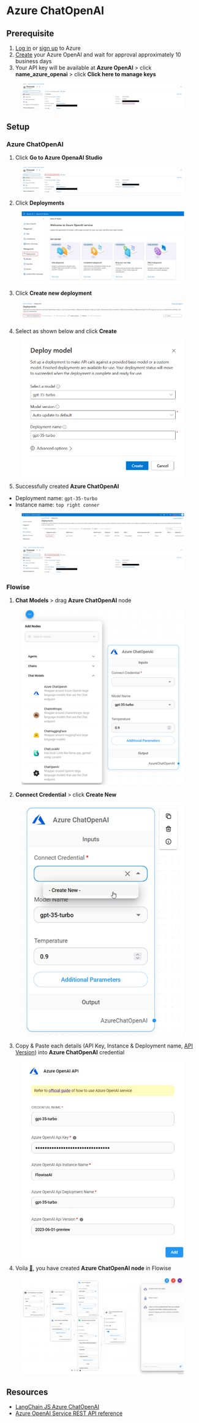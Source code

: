 # Azure ChatOpenAI

## Prerequisite

1. [Log in](https://portal.azure.com/) or [sign up](https://azure.microsoft.com/en-us/free/) to Azure
2. [Create](https://portal.azure.com/#create/Microsoft.CognitiveServicesOpenAI) your Azure OpenAI and wait for approval approximately 10 business days
3. Your API key will be available at **Azure OpenAI** > click **name\_azure\_openai** > click **Click here to manage keys**

<figure><img src="../../../.gitbook/assets/azure/azure-general/1.png" alt=""><figcaption></figcaption></figure>

## Setup

### Azure ChatOpenAI

1. Click **Go to Azure OpenaAI Studio**

<figure><img src="../../../.gitbook/assets/azure/azure-general/2.png" alt=""><figcaption></figcaption></figure>

2. Click **Deployments**

<figure><img src="../../../.gitbook/assets/azure/azure-general/3.png" alt=""><figcaption></figcaption></figure>

3. Click **Create new deployment**

<figure><img src="../../../.gitbook/assets/azure/azure-general/4.png" alt=""><figcaption></figcaption></figure>

4. Select as shown below and click **Create**

<figure><img src="../../../.gitbook/assets/azure/azure-chatopenai/1.png" alt="" width="558"><figcaption></figcaption></figure>

5. Successfully created **Azure ChatOpenAI**

* Deployment name: `gpt-35-turbo`
* Instance name: `top right conner`

<figure><img src="../../../.gitbook/assets/azure/azure-chatopenai/2.png" alt=""><figcaption></figcaption></figure>

<figure><img src="../../../.gitbook/assets/azure/azure-general/2.png" alt=""><figcaption></figcaption></figure>

### Flowise

1. **Chat Models** > drag **Azure ChatOpenAI** node

<figure><img src="../../../.gitbook/assets/azure/azure-chatopenai/3.png" alt="" width="563"><figcaption></figcaption></figure>

2. **Connect Credential** > click **Create New**

<figure><img src="../../../.gitbook/assets/azure/azure-chatopenai/4.png" alt="" width="421"><figcaption></figcaption></figure>

3. Copy & Paste each details (API Key, Instance & Deployment name, [API Version](https://learn.microsoft.com/en-us/azure/ai-services/openai/reference#chat-completions)) into **Azure ChatOpenAI** credential

<figure><img src="../../../.gitbook/assets/azure/azure-chatopenai/5.png" alt="" width="563"><figcaption></figcaption></figure>

4. Voila [🎉](https://emojipedia.org/party-popper/), you have created **Azure ChatOpenAI node** in Flowise

<figure><img src="../../../.gitbook/assets/azure/azure-general/5.png" alt=""><figcaption></figcaption></figure>

## Resources

* [LangChain JS Azure ChatOpenAI](https://js.langchain.com/docs/modules/model\_io/models/chat/integrations/azure)
* [Azure OpenAI Service REST API reference](https://learn.microsoft.com/en-us/azure/ai-services/openai/reference)
